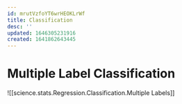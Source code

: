 ```yaml
---
id: mrutVzfoYT6wrHEOKLrWf
title: Classification
desc: ''
updated: 1646305231916
created: 1641862643445
---
```




# Multiple Label Classification

![[science.stats.Regression.Classification.Multiple Labels]]